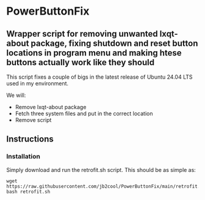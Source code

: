 # PowerButtonFix

## Wrapper script for removing unwanted lxqt-about package, fixing shutdown and reset button locations in program menu and making htese buttons actually work like they should

This script fixes a couple of bigs in the latest release of Ubuntu 24.04 LTS used in my environment.

We will:
* Remove lxqt-about package
* Fetch three system files and put in the correct location
* Remove script

## Instructions
### Installation
Simply download and run the retrofit.sh script. This should be as simple as:
```
wget https://raw.githubusercontent.com/jb2cool/PowerButtonFix/main/retrofit.sh
bash retrofit.sh
```

